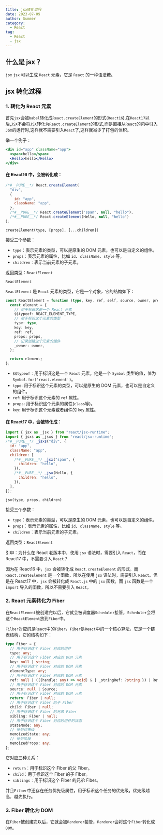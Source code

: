 ```yaml
---
title: jsx转化过程
date: 2023-07-09
author: Summer
category:
  - React
tag:
  - React
  - jsx
---
```


## 什么是 jsx？

`jsx` `jsx` 可以生成 `React` 元素，它是 `React` 的一种语法糖。

## jsx 转化过程

### 1. 转化为 React 元素

首先`jsx`会被`babel`转化成`React.createElement`的形式(`React16`),在`React17`以后,`JSX`不会将`JSX`转化为`React.createElement`的形式,而是直接从`React`的包中引入`JSX`的运行时,这样就不需要引入`React`了,这样就减少了打包的体积。

举一个例子：

```jsx
<div id="app" className="app">
  <span>hello</span>
  <Hello>hello</Hello>
</div>
```

#### 在 React16 中，会被转化成：

```js
/*#__PURE__*/ React.createElement(
  "div",
  {
    id: "app",
    className: "app",
  },
  /*#__PURE__*/ React.createElement("span", null, "hello"),
  /*#__PURE__*/ React.createElement(Hello, null, "hello")
);
```

`createElement(type, [props], [...children])`

接受三个参数：

- `type`：表示元素的类型，可以是原生的 DOM 元素，也可以是自定义的组件。
- `props`：表示元素的属性，比如 `id`、`className`、`style` 等。
- `children`：表示当前元素的子元素。

返回类型：`ReactElement`

`ReactElement`

`ReactElement` 是 `React` 元素的类型，它是一个对象，它的结构如下：

```ts
const ReactElement = function (type, key, ref, self, source, owner, props) {
  const element = {
    // 用于标识这是一个 React 元素
    $$typeof: REACT_ELEMENT_TYPE,
    // 用于标识这个元素的类型
    type: type,
    key: key,
    ref: ref,
    props: props,
    // 记录创建这个元素的组件
    _owner: owner,
  };

  return element;
};
```

- `$$typeof`：用于标识这是一个 `React` 元素。他是一个 `Symbol` 类型的值，值为 `Symbol.for('react.element')`。
- `type`: 用于标识这个元素的类型，可以是原生的 DOM 元素，也可以是自定义的组件。
- `ref`: 用于标识这个元素的 `ref` 属性。
- `props`: 用于标识这个元素的属性(`class`等)。
- `key`: 用于标识这个元素或者组件的 `key` 属性。

#### 在 React17 中，会被转化成：

```js
import { jsx as _jsx } from "react/jsx-runtime";
import { jsxs as _jsxs } from "react/jsx-runtime";
/*#__PURE__*/ _jsxs("div", {
  id: "app",
  className: "app",
  children: [
    /*#__PURE__*/ _jsx("span", {
      children: "hello",
    }),
    /*#__PURE__*/ _jsx(Hello, {
      children: "hello",
    }),
  ],
});
```

`jsx(type, props, children)`

接受三个参数：

- `type`：表示元素的类型，可以是原生的 DOM 元素，也可以是自定义的组件。
- `props`：表示元素的属性，比如 `id`、`className`、`style` 等。
- `children`：表示当前元素的子元素。

返回类型：`ReactElement`

引申：为什么在 React 老版本中，使用 `jsx` 语法时，需要引入 `React`，而在 React17 中，不需要引入 `React`？

因为在 React16 中，`jsx` 会被转化成 `React.createElement` 的形式，而 `React.createElement` 是一个函数，所以在使用 `jsx` 语法时，需要引入 `React`。但是在 React17 中，`jsx` 会被转化成 `React.js` 中的 `jsx` 函数，而 `jsx` 函数是一个 `import` 导入的函数，所以不需要引入 `React`。

### 2. React 元素转化为 Fiber

在`ReactElement`被创建完以后，它就会被调度器`Scheduler`接管，`Scheduler`会将这个`ReactElement`放到`Fiber`中。

`Filber`对应的是`React`中的`Fiber`，`Fiber`是`React`中的一个核心算法，它是一个链表结构，它的结构如下：

```ts
type Fiber = {
  // 用于标识这个 Fiber 对应的组件
  type: any;
  // 用于标识这个 Fiber 对应的 DOM 元素
  key: null | string;
  // 用于标识这个 Fiber 对应的 DOM 元素
  elementType: any;
  // 用于标识这个 Fiber 对应的 DOM 元素
  ref: null | (((handle: any) => void) & { _stringRef: ?string }) | RefObject;
  // 用于标识这个 Fiber 对应的 DOM 元素
  source: null | Source;
  // 用于标识这个 Fiber 对应的 DOM 元素
  return: Fiber | null;
  // 用于标识这个 Fiber 的子 Fiber
  child: Fiber | null;
  // 用于标识这个 Fiber 的兄弟 Fiber
  sibling: Fiber | null;
  // 用于标识这个 Fiber 对应的组件的状态
  stateNode: any;
  // 任务优先级
  memoizedState: any;
  // 任务阶段
  memoizedProps: any;
};
```

它对应三种关系：

- `return`：用于标识这个 Fiber 的父 Fiber。
- `child`：用于标识这个 Fiber 的子 Fiber。
- `siblings`：用于标识这个 Fiber 的兄弟 Fiber。

并且`Filber`中还存在任务优先级属性，用于标识这个任务的优先级，优先级越高，越先执行。

### 3. Fiber 转化为 DOM

在`Fiber`被创建完以后，它就会被`Renderer`接管，`Renderer`会将这个`Fiber`转化成`DOM`。
